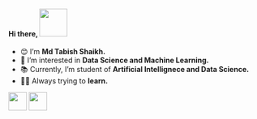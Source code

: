 <h4>Hi there, <img src="https://media.giphy.com/media/zJ3V6Ot51H8Y0/giphy.gif" width="55px"></h4>

- 😊 I’m <strong>Md Tabish Shaikh.</strong>
- 👀 I’m interested in <strong>Data Science and Machine Learning.</strong>
- 📚 Currently, I’m student of <strong>Artificial Intellignece and Data Science.</strong>
- 🐱‍💻 Always trying to **learn.**
<a href="https://www.linkedin.com/in/md-tabish-shaikh-408a50227/" target="_blank">
<img src="https://media3.giphy.com/media/HQTYdpx1yhxWpugAi2/giphy.gif?cid=ecf05e47x195qkjaoh4898lr3dsol8rnj3j12khpl0sdkphn&rid=giphy.gif&ct=s" width="36px"></a>
<a href="https://www.instagram.com/maybe7abish/" target="_blank">
<img src="https://media2.giphy.com/media/IbTZSfHDUDSmOCkd3q/giphy.gif?cid=ecf05e47dp0e3erzybo2ox1sv8uonarrlp0vxkkmsnqv51ht&rid=giphy.gif&ct=s"width="36px" </a>


<!--
<p>
<a target="_blank"><img src="https://visitor-badge.glitch.me/badge?page_id=shaikh-7abish.shaikh-7abish" alt="Vistor Badge"></a>
</p>
shaikh7abish/shaikh7abish is a ✨ special ✨ repository because its `README.md` (this file) appears on your GitHub profile.
You can click the Preview link to take a look at your changes.
-->
